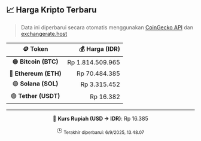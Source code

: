

<!-- HARGA_KRIPTO -->
## 📈 Harga Kripto Terbaru

> Data ini diperbarui secara otomatis menggunakan [CoinGecko API](https://www.coingecko.com/) dan [exchangerate.host](https://exchangerate.host/)

<div align="center">

| 🪙 Token | 💰 Harga (IDR) |
|:------:|---------------:|
| 🟠 **Bitcoin (BTC)**   | Rp 1.814.509.965 |
| 🔵 **Ethereum (ETH)**  | Rp 70.484.385 |
| 🟣 **Solana (SOL)**    | Rp 3.315.452 |
| 🟢 **Tether (USDT)**   | Rp 16.382 |

---

💱 **Kurs Rupiah (USD → IDR)**: Rp 16.385

🕒 <sub>Terakhir diperbarui: 6/9/2025, 13.48.07</sub>

</div>
<!-- /HARGA_KRIPTO -->